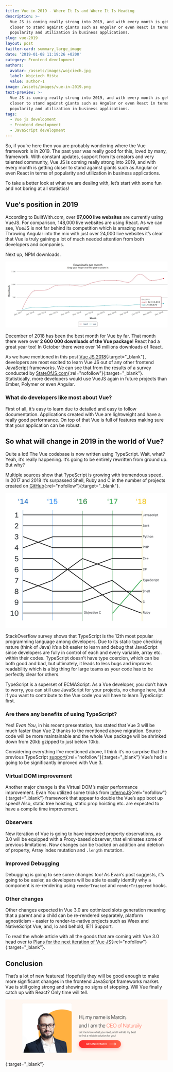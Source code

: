 ```yaml
---
title: Vue in 2019 - Where It Is and Where It Is Heading
description: >-
  Vue JS is coming really strong into 2019, and with every month is getting
  closer to stand against giants such as Angular or even React in terms of
  popularity and utilization in business applications.
slug: vue-2019
layout: post
twitter-card: summary_large_image
date: '2019-01-08 11:19:26 +0200'
category: Frontend development
authors:
  avatar: /assets/images/wojciech.jpg
  label: Wojciech Miśta
  value: author-1
image: /assets/images/vue-in-2019.png
text-preview: >-
  Vue JS is coming really strong into 2019, and with every month is getting
  closer to stand against giants such as Angular or even React in terms of
  popularity and utilization in business applications.
tags:
  - Vue js development
  - Frontend development
  - JavaScript development
---
```

So, if you’re here then you are probably wondering where the Vue framework is in 2019. The past year was really good for this, loved by many, framework. With constant updates, support from its creators and very talented community, Vue JS is coming really strong into 2019, and with every month is getting closer to stand against giants such as Angular or even React in terms of popularity and utilization in business applications.

To take a better look at what we are dealing with, let’s start with some fun and not boring at all statistics! 

## Vue's position in 2019

According to BuiltWith.com, over **97,000 live websites** are currently using VueJS. For comparison, 148,000 live websites are using React. As we can see, VueJS is not far behind its competition which is amazing news! Throwing Angular into the mix with just over 24,000 live websites it’s clear that Vue is truly gaining a lot of much needed attention from both developers and companies. 

Next up, NPM downloads.

![npm stats 2019 vue react](/assets/images/npm-stat-2019-vue-react.jpg)

December of 2018 has been the best month for Vue by far. That month there were over **2 600 000 downloads of the Vue package**! React had a great year too! In October there were over 14 millions downloads of React. 

As we have mentioned in this post [Vue JS 2018](https://naturaily.com/blog/vue-js-2018){:target="_blank"}, developers are most excited to learn Vue JS out of any other frontend JavaScript frameworks. We can see that from the results of a survey conducted by [StateOfJS.com](https://2018.stateofjs.com/front-end-frameworks/vuejs/){:rel="nofollow"}{:target="_blank"}. Statistically, more developers would use VueJS again in future projects than Ember, Polymer or even Angular. 

### What do developers like most about Vue?

First of all, it’s easy to learn due to detailed and easy to follow documentation. Applications created with Vue are lightweight and have a really good performance. On top of that Vue is full of features making sure that your application can be robust. 

## So what will change in 2019 in the world of Vue?

Quite a lot! The Vue codebase is now written using TypeScript. Wait, what? Yeah, it’s really happening. It’s going to be entirely rewritten from ground up. But why?

Multiple sources show that TypeScript is growing with tremendous speed. In 2017 and 2018 it’s surpassed Shell, Ruby and C in the number of projects created on [GitHub](https://octoverse.github.com/projects){:rel="nofollow"}{:target="_blank"}. 

![github octoverse typescript 2019](/assets/images/typescript-2019-github.jpg)

StackOverflow survey shows that TypeScript is the 12th most popular programming language among developers. Due to its static type checking nature (think of Java) it’s a bit easier to learn and debug that JavaScript since developers are fully in control of each and every variable, array etc. within their codes. TypeScript doesn’t have type coercion, which can be both good and bad, but ultimately, it leads to less bugs and improves readability which is a big thing for large teams as your code has to be perfectly clear for others. 

TypeScript is a superset of ECMAScript. As a Vue developer, you don’t have to worry, you can still use JavaScript for your projects, no change here, but if you want to contribute to the Vue code you will have to learn TypeScript first. 

### Are there any benefits of using TypeScript?

Yes! _Evan You_, in his recent presentation, has stated that Vue 3 will be much faster than Vue 2 thanks to the mentioned above migration. Source code will be more maintainable and the whole Vue package will be shrinked down from 20kb gzipped to just below 10kb. 

Considering everything I’ve mentioned above, I think it’s no surprise that the previous TypeScript [support](https://vuejs.org/v2/guide/typescript.html){:rel="nofollow"}{:target="_blank"} Vue’s had is going to be significantly improved with Vue 3.

### Virtual DOM improvement

Another major change is the Virtual DOM’s major performance improvement. Evan You utilized some tricks from [InfernoJS](https://infernojs.org/){:rel="nofollow"}{:target="_blank"} framework that appear to double the Vue’s app boot up speed! Also, static tree hoisting, static prop hoisting etc. are expected to have a compile time improvement.

### Observers

New iteration of Vue is going to have improved property observations, as 3.0 will be equipped with a Proxy-based observer, that eliminates some of previous limitations. Now changes can be tracked on addition and deletion of property, Array index mutation and `.length` mutation.

### Improved Debugging

Debugging is going to see some changes too! As Evan’s post suggests, it’s going to be easier, as developers will be able to easily identify why a component is re-rendering using `renderTracked` and `renderTriggered` hooks. 

### Other changes

Other changes expected in Vue 3.0 are optimized slots generation meaning that a parent and a child can be re-rendered separately, platform agnosticism - easier to render-to-native projects such as Weex and NativeScript Vue, and, lo and behold, IE11 Support.

To read the whole article with all the goods that are coming with Vue 3.0 head over to [Plans for the next iteration of Vue JS](https://medium.com/the-vue-point/plans-for-the-next-iteration-of-vue-js-777ffea6fabf){:rel="nofollow"}{:target="_blank"}.

## Conclusion

That’s a lot of new features! Hopefully they will be good enough to make more significant changes in the frontend JavaScript frameworks market. Vue is still going strong and showing no signs of stopping. Will Vue finally catch up with React? Only time will tell.

[![Get an estimate](/assets/images/cta_estimation_1600.png)](https://naturaily.com/get-an-estimate){:target="_blank"}
